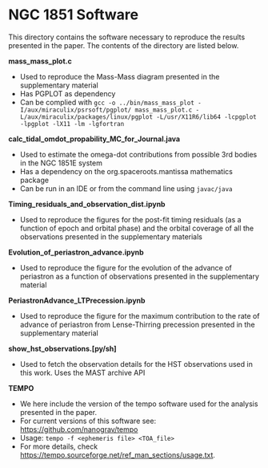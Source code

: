 # NGC 1851 Software

This directory contains the software necessary to reproduce the results
presented in the paper. The contents of the directory are listed below.

**mass_mass_plot.c**
- Used to reproduce the Mass-Mass diagram presented in the supplementary material
- Has PGPLOT as dependency
- Can be complied with `gcc -o ../bin/mass_mass_plot -I/aux/miraculix/psrsoft/pgplot/ mass_mass_plot.c -L/aux/miraculix/packages/linux/pgplot -L/usr/X11R6/lib64 -lcpgplot -lpgplot -lX11 -lm -lgfortran`

**calc_tidal_omdot_propability_MC_for_Journal.java**
- Used to estimate the omega-dot contributions from possible 3rd bodies in the NGC 1851E system
- Has a dependency on the org.spaceroots.mantissa mathematics package
- Can be run in an IDE or from the command line using `javac/java`

 **Timing_residuals_and_observation_dist.ipynb**
- Used to reproduce the figures for the post-fit timing residuals (as a function of epoch and orbital phase) and the orbital coverage of all the observations presented in the supplementary materials

**Evolution_of_periastron_advance.ipynb**
- Used to reproduce the figure for the evolution of the advance of periastron as a function of observations presented in the supplementary material

**PeriastronAdvance_LTPrecession.ipynb**
- Used to reproduce the figure for the maximum contribution to the rate of advance of periastron from Lense-Thirring precession presented in the supplementary material

**show_hst_observations.[py/sh]**
- Used to fetch the observation details for the HST observations used in this work. Uses the MAST archive API

**TEMPO**  
- We here include the version of the tempo software used for the analysis presented in the paper.
- For current versions of this software see: https://github.com/nanograv/tempo
- Usage: `tempo -f <ephemeris file> <TOA_file>`
- For more details, check https://tempo.sourceforge.net/ref_man_sections/usage.txt. 



